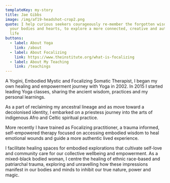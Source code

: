 ```yaml
---
templateKey: my-story
title: Jae Gibbs
image: /img/af19-headshot-crop2.png
quote: I help curious seekers courageously re-member the forgotten wisdom within
  your bodies and hearts, to explore a more connected, creative and authentic
  life
buttons:
  - label: About Yoga
    link: /about
  - label: About Focalizing
    link: https://www.theinstitute.org/what-is-focalizing
  - label: About My Teaching
    link: /teachings
---
```

A Yogini, Embodied Mystic and Focalizing Somatic Therapist, I began my own healing and empowerment journey with Yoga in 2002. In 2015 I started leading Yoga classes, sharing the ancient wisdom, practices and my personal learnings. 

As a part of reclaiming my ancestral lineage and as move toward a decolonised identity, I embarked on a priestess journey into the arts of indigenous Afro and Celtic spiritual practice.

More recently I have trained as Focalizing practitioner, a trauma informed, self-empowered therapy focused on accessing embodied wisdom to heal emotional wounds and guide a more authentic lived experience.

I facilitate healing spaces for embodied explorations that cultivate self-love and community care for our collective wellbeing and empowerment. As a mixed-black bodied woman, I centre the healing of ethnic race-based and patriarchal trauma, exploring and unravelling how these impressions manifest in our bodies and minds to inhibit our true nature, power and magic.